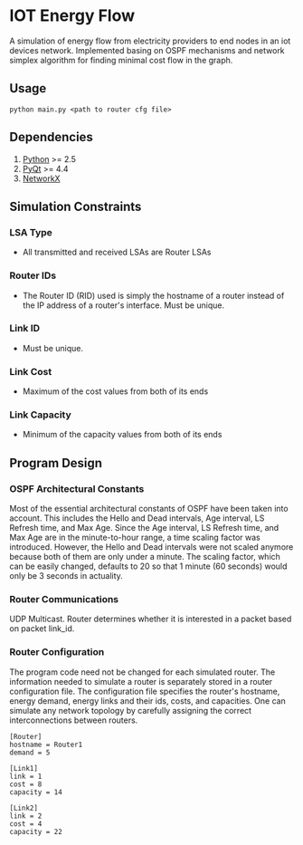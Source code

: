 # IOT Energy Flow

A simulation of energy flow from electricity providers to end nodes in an iot devices network. Implemented basing on OSPF mechanisms and network simplex algorithm for finding minimal cost flow in the graph.

## Usage
    python main.py <path to router cfg file>

## Dependencies
1. [Python](http://www.python.org/download/) >= 2.5
2. [PyQt](http://www.riverbankcomputing.com/software/pyqt/download) >= 4.4
3. [NetworkX](https://networkx.github.io/documentation/networkx-1.9.1/index.html)


## Simulation Constraints

### LSA Type
* All transmitted and received LSAs are Router LSAs

### Router IDs
* The Router ID (RID) used is simply the hostname of a router instead of the IP address of a router's interface. Must be unique.

### Link ID
* Must be unique.

### Link Cost
* Maximum of the cost values from both of its ends

### Link Capacity
* Minimum of the capacity values from both of its ends

## Program Design

### OSPF Architectural Constants

Most of the essential architectural constants of OSPF have been taken into account. This includes the Hello and Dead intervals, Age interval, LS Refresh time, and Max Age. Since the Age interval, LS Refresh time, and Max Age are in the minute-to-hour range, a time scaling factor was introduced. However, the Hello and Dead intervals were not scaled anymore because both of them are only under a minute. The scaling factor, which can be easily changed, defaults to 20 so that 1 minute (60 seconds) would only be 3 seconds in actuality.

### Router Communications

UDP Multicast. Router determines whether it is interested in a packet based on packet link_id.

### Router Configuration

The program code need not be changed for each simulated router. The information needed to simulate a router is separately stored in a router configuration file. The configuration file specifies the router's hostname, energy demand, energy links and their ids, costs, and capacities. One can simulate any network topology by carefully assigning the correct interconnections between routers.

```
[Router]
hostname = Router1
demand = 5

[Link1]
link = 1
cost = 8
capacity = 14

[Link2]
link = 2
cost = 4
capacity = 22

```


